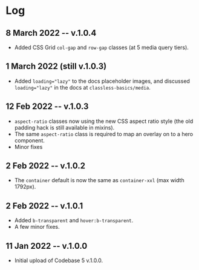 # Log

## 8 March 2022 -- v.1.0.4

* Added CSS Grid `col-gap` and `row-gap` classes (at 5 media query tiers).

## 1 March 2022 (still v.1.0.3)

* Added `loading="lazy"` to the docs placeholder images, and discussed `loading="lazy"` in the docs at `classless-basics/media`.

## 12 Feb 2022 -- v.1.0.3

* `aspect-ratio` classes now using the new CSS aspect ratio style (the old padding hack is still available in mixins).
* The same `aspect-ratio` class is required to map an overlay on to a hero component.
* Minor fixes

## 2 Feb 2022 -- v.1.0.2

* The `container` default is now the same as `container-xxl` (max width 1792px).

## 2 Feb 2022 -- v.1.0.1

* Added `b-transparent` and `hover:b-transparent`.
* A few minor fixes.

## 11 Jan 2022 -- v.1.0.0

* Initial upload of Codebase 5 v.1.0.0.